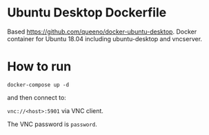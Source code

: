 # Ubuntu Desktop Dockerfile

Based https://github.com/queeno/docker-ubuntu-desktop.
Docker container for Ubuntu 18.04 including ubuntu-desktop and vncserver.

# How to run

`docker-compose up -d`

and then connect to:

`vnc://<host>:5901` via VNC client.

The VNC password is `password`.
